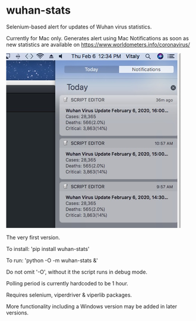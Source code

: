 # wuhan-stats
Selenium-based alert for updates of Wuhan virus statistics.

Currently for Mac only. Generates alert using Mac Notifications as soon as new statistics are available on https://www.worldometers.info/coronavirus/  

![Alert sample](snapshot.jpeg)

The very first version.

To install: 'pip install wuhan-stats'

To run: 'python -O -m wuhan-stats &'

Do not omit '-O', without it the script runs in debug mode.

Polling period is currently hardcoded to be 1 hour.

Requires selenium, viperdriver & viperlib packages.

More functionality including a Windows version may be added in later versions.
